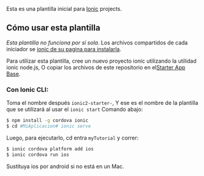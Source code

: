 Esta es una plantilla inicial para [Ionic](http://ionicframework.com/docs/) projects.

## Cómo usar esta plantilla

*Esta plantilla no funciona por sí sola*. Los archivos compartidos de cada iniciador se [ionic de su pagina para instalarla](https://ionicframework.com/getting-started/).

Para utilizar esta plantilla, cree un nuevo proyecto ionic utilizando la utilidad ionic node.js, O copiar los archivos de este repositorio en el[Starter App Base](https://github.com/ionic-team/ionic2-app-base).

### Con Ionic CLI:

Toma el nombre después `ionic2-starter-`, Y ese es el nombre de la plantilla que se utilizará al usar el `ionic start` Comando abajo:

```bash
$ npm install -g cordova ionic
$ cd #MiAplicacion# ionic serve
```

Luego, para ejecutarlo, cd entra `myTutorial` y correr:

```bash
$ ionic cordova platform add ios
$ ionic cordova run ios
```

Sustituya ios por android si no está en un Mac.
